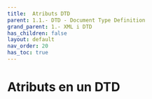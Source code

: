 ```yaml
---
title:  Atributs DTD
parent: 1.1.- DTD - Document Type Definition
grand_parent: 1.- XML i DTD
has_children: false
layout: default
nav_order: 20
has_toc: true
---
```


# Atributs en un DTD